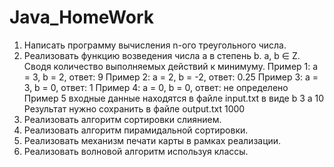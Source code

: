 # Java_HomeWork

1. Написать программу вычисления n-ого треугольного числа.
2. Реализовать функцию возведения числа а в степень b. a, b ∈ Z. Сводя количество выполняемых действий к минимуму. 
Пример 1: а = 3, b = 2, ответ: 9 
Пример 2: а = 2, b = -2, ответ: 0.25
Пример 3: а = 3, b = 0, ответ: 1
Пример 4: а = 0, b = 0, ответ: не определено
Пример 5
входные данные находятся в файле input.txt в виде
b 3
a 10
Результат нужно сохранить в файле output.txt
1000
3. Реализовать алгоритм сортировки слиянием.
4. Реализовать алгоритм пирамидальной сортировки.
5. Реализовать механизм печати карты в рамках реализации.
6. Реализовать волновой алгоритм используя классы.